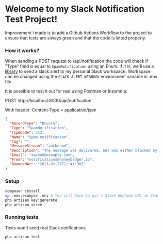 # Welcome to my Slack Notification Test Project!

Improvement I made is to add a Github Actions Workflow to the project to ensure that tests are always green and that the code is linted properly.

### How it works?

When sending a POST request to /api/notification the code will check if "Type" field is equal to `SpamNotification` using an Enum. If it is, we'll use a [library](https://github.com/spatie/laravel-slack-alerts) to send a slack alert to my personal Slack workspace. Workspace can be changed using the `SLACK_ALERT_WEBHOOK` environment variable in .env file

It is possible to test it out for real using Postman or Insomnia:

POST http://localhost:8000/api/notification

With header: Content-Type = application/json

```json
{
  "RecordType": "Bounce",
  "Type": "SpamNotification",
  "TypeCode": 512,
  "Name": "Spam notification",
  "Tag": "",
  "MessageStream": "outbound",
  "Description": "The message was delivered, but was either blocked by the user, or classified as spam, bulk mail, or had rejected content.",
  "Email": "zaphod@example.com",
  "From": "notifications@honeybadger.io",
  "BouncedAt": "2023-02-27T21:41:30Z"
}
```

### Setup
```bash
composer install
cp .env.example .env # You will have to put a Slack Webhook URL in SLACK_ALERT_WEBHOOK
php artisan key:generate
php artisan serve
```

### Running tests
Tests won't send real Slack notifications

```bash
php artisan test
```